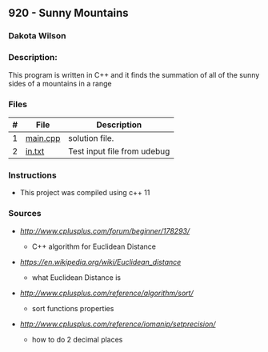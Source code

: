 ## 920 - Sunny Mountains
### Dakota Wilson 
### Description:

This program is written in C++ and it finds the summation of all of the sunny sides of a mountains in a range

### Files

|   #   | File                       | Description                                                |
| :---: | -------------------------- | ---------------------------------------------------------- |
|   1   | [main.cpp](./main.cpp)     | solution file.                                             |
|   2   | [in.txt](./in.txt)         | Test input file from udebug                                |

### Instructions

- This project was compiled using c++ 11

### Sources

- *http://www.cplusplus.com/forum/beginner/178293/*
    - C++ algorithm for Euclidean Distance

- *https://en.wikipedia.org/wiki/Euclidean_distance*
    - what Euclidean Distance is

- *http://www.cplusplus.com/reference/algorithm/sort/*
    - sort functions properties

- *http://www.cplusplus.com/reference/iomanip/setprecision/*
    - how to do 2 decimal places